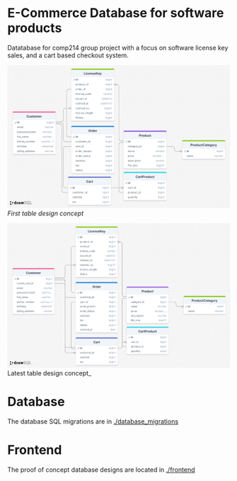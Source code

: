 # E-Commerce Database for software products

Datatabase for comp214 group project with a focus on software license key sales, and a cart based checkout system.

![initial database tables design](./docs/table_design_v1.png)
_First table design concept_

![latest database tables design](./docs/table_design_v2.png)
Latest table design concept_

# Database
The database SQL migrations are in [./database_migrations](./database_migrations/)

# Frontend
The proof of concept database designs are located in [./frontend](./frontend/)